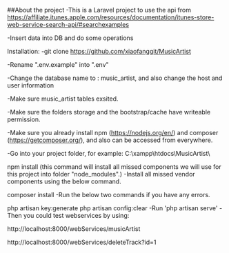 ##About the project
-This is a Laravel project to use the api from https://affiliate.itunes.apple.com/resources/documentation/itunes-store-web-service-search-api/#searchexamples

-Insert data into DB and do some operations

Installation:
-git clone https://github.com/xiaofanggit/MusicArtist

-Rename ".env.example" into ".env"

-Change the database name to : music_artist, and also change the host and user information

-Make sure music_artist tables exsited.

-Make sure the folders storage and the bootstrap/cache have writeable permission.

-Make sure you already install npm (https://nodejs.org/en/) and composer (https://getcomposer.org/), and also can be accessed from everywhere.

-Go into your project folder, for example: C:\xampp\htdocs\MusicArtist\ 

 npm install (this command will install all missed components we will use for this project into folder "node_modules".)
-Install all missed vendor components using the below command.

composer install
-Run the below two commands if you have any errors.

php artisan key:generate
php artisan config:clear
-Run 'php artisan serve'
-Then you could test webservices by using:

http://localhost:8000/webServices/musicArtist

http://localhost:8000/webServices/deleteTrack?id=1
